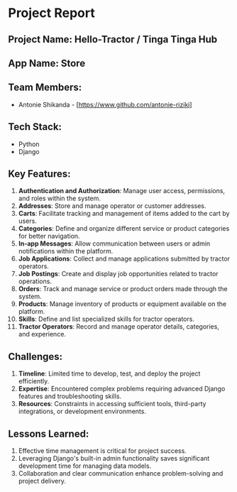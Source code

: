 # Project Report

## Project Name: Hello-Tractor / Tinga Tinga Hub

## App Name: Store

## Team Members:
- Antonie Shikanda - [https://www.github.com/antonie-riziki]

## Tech Stack:
- Python
- Django

## Key Features:
1. **Authentication and Authorization**: Manage user access, permissions, and roles within the system.
2. **Addresses**: Store and manage operator or customer addresses.
3. **Carts**: Facilitate tracking and management of items added to the cart by users.
4. **Categories**: Define and organize different service or product categories for better navigation.
5. **In-app Messages**: Allow communication between users or admin notifications within the platform.
6. **Job Applications**: Collect and manage applications submitted by tractor operators.
7. **Job Postings**: Create and display job opportunities related to tractor operations.
8. **Orders**: Track and manage service or product orders made through the system.
9. **Products**: Manage inventory of products or equipment available on the platform.
10. **Skills**: Define and list specialized skills for tractor operators.
11. **Tractor Operators**: Record and manage operator details, categories, and experience.

## Challenges:
1. **Timeline**: Limited time to develop, test, and deploy the project efficiently.
2. **Expertise**: Encountered complex problems requiring advanced Django features and troubleshooting skills.
3. **Resources**: Constraints in accessing sufficient tools, third-party integrations, or development environments.

## Lessons Learned:
1. Effective time management is critical for project success.
2. Leveraging Django's built-in admin functionality saves significant development time for managing data models.
3. Collaboration and clear communication enhance problem-solving and project delivery.
